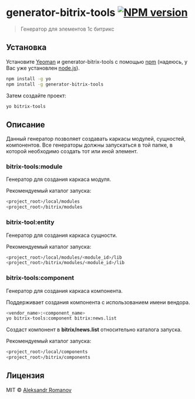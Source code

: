 # generator-bitrix-tools [![NPM version][npm-image]][npm-url]
> Генератор для элементов 1с битрикс

## Установка

Установите [Yeoman](http://yeoman.io) и generator-bitrix-tools с помощью [npm](https://www.npmjs.com/) (надеюсь, у Вас уже установлен [node.js](https://nodejs.org/)).

```bash
npm install -g yo
npm install -g generator-bitrix-tools
```

Затем создайте проект:

```bash
yo bitrix-tools
```
## Описание
Данный генератор позволяет создавать каркасы модулей, сущностей, компонентов. 
Все генераторы должны запускаться в той папке, в которой необходимо создать тот или иной элемент.


### bitrix-tools:module
Генератор для создания каркаса модуля.

Рекомендуемый каталог запуска:
```bash
<project_root>/local/modules
<project_root>/bitrix/modules
```

### bitrix-tool:entity
Генератор для создания каркаса сущности.

Рекомендуемый каталог запуска:
```bash
<project_root>/local/modules/<module_id>/lib
<project_root>/bitrix/modules/<module_id>/lib
```

### bitrix-tools:component
Генератор для создания каркаса компонента.

Поддерживает создания компонента с использованием имени вендора.
```bash
<vendor_name>:<component_name>
yo bitrix-tools:component bitrix:news.list
```
Создаст компонент в **bitrix/news.list** относительно каталога запуска.

Рекомендуемый каталог запуска:
```bash
<project_root>/local/components
<project_root>/bitrix/components
```



## Лицензия

MIT © [Aleksandr Romanov]()


[npm-image]: https://badge.fury.io/js/generator-bitrix-tools.svg
[npm-url]: https://npmjs.org/package/generator-bitrix-tools
[travis-image]: https://travis-ci.org//generator-bitrix-tools.svg?branch=master
[travis-url]: https://travis-ci.org//generator-bitrix-tools
[daviddm-image]: https://david-dm.org//generator-bitrix-tools.svg?theme=shields.io
[daviddm-url]: https://david-dm.org//generator-bitrix-tools
